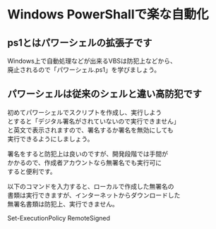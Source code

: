 # Windows PowerShallで楽な自動化
## ps1とはパワーシェルの拡張子です
Windows上で自動処理などが出来るVBSは防犯上などから、  
廃止されるので「パワーシェル.ps1」を学びましょう。

## パワーシェルは従来のシェルと違い高防犯です
初めてパワーシェルでスクリプトを作成し、実行しよう  
とすると「デジタル署名がされていないので実行できません」  
と英文で表示されますので、署名するか署名を無効にしても  
実行できるようにしましょう。

署名をすると防犯上は良いのですが、開発段階では手間が  
かかるので、作成者アカウントなら無署名でも実行可に  
すると便利です。

以下のコマンドを入力すると、ローカルで作成した無署名の  
書類は実行できますが、インターネットからダウンロードした  
無署名書類は防犯上、実行できません。

Set-ExecutionPolicy RemoteSigned
